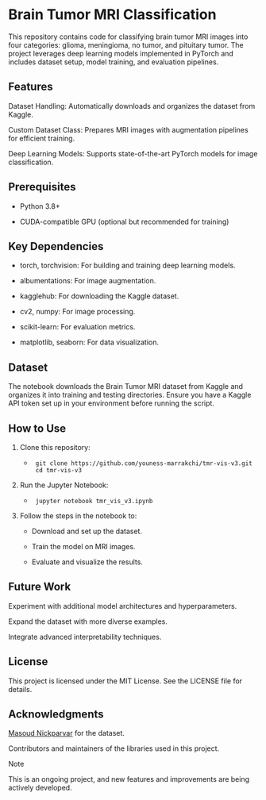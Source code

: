 # Brain Tumor MRI Classification

This repository contains code for classifying brain tumor MRI images into four categories: glioma, meningioma, no tumor, and pituitary tumor. The project leverages deep learning models implemented in PyTorch and includes dataset setup, model training, and evaluation pipelines.

## Features

Dataset Handling: Automatically downloads and organizes the dataset from Kaggle.

Custom Dataset Class: Prepares MRI images with augmentation pipelines for efficient training.

Deep Learning Models: Supports state-of-the-art PyTorch models for image classification.

## Prerequisites

* Python 3.8+

* CUDA-compatible GPU (optional but recommended for training)

## Key Dependencies

* torch, torchvision: For building and training deep learning models.

* albumentations: For image augmentation.

* kagglehub: For downloading the Kaggle dataset.

* cv2, numpy: For image processing.

* scikit-learn: For evaluation metrics.

* matplotlib, seaborn: For data visualization.

## Dataset

The notebook downloads the Brain Tumor MRI dataset from Kaggle and organizes it into training and testing directories. Ensure you have a Kaggle API token set up in your environment before running the script.

## How to Use
1. Clone this repository:
   
   - ```
      git clone https://github.com/youness-marrakchi/tmr-vis-v3.git
      cd tmr-vis-v3
     ```
2. Run the Jupyter Notebook:
   
   - ```
      jupyter notebook tmr_vis_v3.ipynb
     ```
3. Follow the steps in the notebook to:

    - Download and set up the dataset.
  
    - Train the model on MRI images.
  
    - Evaluate and visualize the results.
  
## Future Work

Experiment with additional model architectures and hyperparameters.

Expand the dataset with more diverse examples.

Integrate advanced interpretability techniques.

## License

This project is licensed under the MIT License. See the LICENSE file for details.

## Acknowledgments

[Masoud Nickparvar](https://kaggle.com/masoudnickparvar/brain-tumor-mri-dataset) for the dataset.

Contributors and maintainers of the libraries used in this project.


> [!NOTE]
> This is an ongoing project, and new features and improvements are being actively developed.
